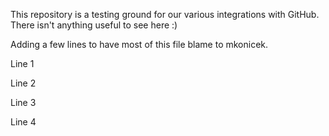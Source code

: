 This repository is a testing ground for our various integrations with GitHub. There isn't anything useful to see here :)

Adding a few lines
to have most of this file blame to mkonicek.

Line 1

Line 2

Line 3

Line 4
